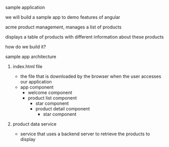 sample application

we will build a sample app to demo features of angular

acme product management, manages a list of products

displays a table of products with different information about these products

how do we build it?

sample app architecture
1. index.html file
    - the file that is downloaded by the browser when the user accesses our application
    - app component
        - welcome component
        - product list component
            - star component
            - product detail component
                - star component

2. product data service
    - service that uses a backend server to retrieve the products to display


